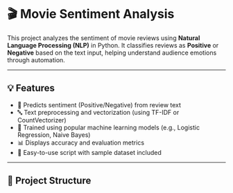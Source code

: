# 🎬 Movie Sentiment Analysis

This project analyzes the sentiment of movie reviews using **Natural Language Processing (NLP)** in Python. It classifies reviews as **Positive** or **Negative** based on the text input, helping understand audience emotions through automation.

---

## 💡 Features

- 🧠 Predicts sentiment (Positive/Negative) from review text
- 🔤 Text preprocessing and vectorization (using TF-IDF or CountVectorizer)
- 🤖 Trained using popular machine learning models (e.g., Logistic Regression, Naive Bayes)
- 📊 Displays accuracy and evaluation metrics
- 📁 Easy-to-use script with sample dataset included

---

## 📁 Project Structure

